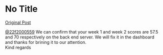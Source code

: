 # No Title

[Original Post](https://discourse.onlinedegree.iitm.ac.in/t/166816/59)

<p><a class="mention" href="/u/22f2000559">@22f2000559</a> We can confirm that your week 1 and week 2 scores are 57.5 and 70 respectively on the back end server. We will fix it in the dashboard and thanks for brining it to our attention.<br>
Kind regards</p>